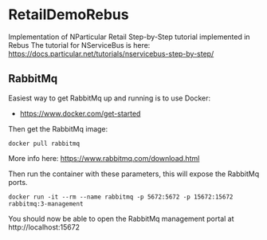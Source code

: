 # RetailDemoRebus
Implementation of NParticular Retail Step-by-Step tutorial implemented in Rebus
The tutorial for NServiceBus is here: https://docs.particular.net/tutorials/nservicebus-step-by-step/ 

## RabbitMq 
Easiest way to get RabbitMq up and running is to use Docker:

- https://www.docker.com/get-started

Then get the RabbitMq image:

```
docker pull rabbitmq
```
More info here: https://www.rabbitmq.com/download.html

Then run the container with these parameters, this will expose the RabbitMq ports.

```
docker run -it --rm --name rabbitmq -p 5672:5672 -p 15672:15672 rabbitmq:3-management
```

You should now be able to open the RabbitMq management portal at http://localhost:15672
